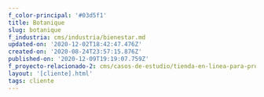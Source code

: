 ```yaml
---
f_color-principal: '#03d5f1'
title: Botanique
slug: botanique
f_industria: cms/industria/bienestar.md
updated-on: '2020-12-02T18:42:47.476Z'
created-on: '2020-08-24T23:57:15.876Z'
published-on: '2020-12-09T19:19:07.759Z'
f_proyecto-relacionado-2: cms/casos-de-estudio/tienda-en-linea-para-productos-de-cuidado-de-piel.md
layout: '[cliente].html'
tags: cliente
---
```



